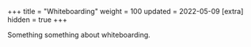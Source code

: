 +++
title = "Whiteboarding"
weight = 100
updated = 2022-05-09
[extra]
hidden = true
+++

Something something about whiteboarding.